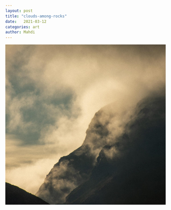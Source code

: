 ```yaml
---
layout: post
title: "clouds-among-rocks"
date:   2021-03-12
categories: art
author: Mahdi
---
```


![boy.](/img/arts/clouds-among-rocks.jpg)
